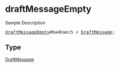 # draftMessageEmpty

Sample Description

<pre>
<a href="../constructor/draftMessageEmpty.md">draftMessageEmpty</a>#ba4baec5 = <a href="../type/DraftMessage.md">DraftMessage</a>;
</pre>

## Type

<a href="../type/DraftMessage.md">DraftMessage</a>
